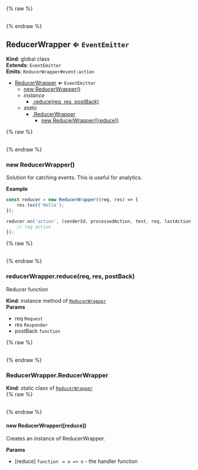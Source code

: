 {% raw %}<div id="ReducerWrapper">&nbsp;</div>{% endraw %}

## ReducerWrapper ⇐ <code>EventEmitter</code>
**Kind**: global class  
**Extends**: <code>EventEmitter</code>  
**Emits**: <code>ReducerWrapper#event:action</code>  

* [ReducerWrapper](#ReducerWrapper) ⇐ <code>EventEmitter</code>
    * [new ReducerWrapper()](#new_ReducerWrapper_new)
    * _instance_
        * [.reduce(req, res, postBack)](#ReducerWrapper_reduce)
    * _static_
        * [.ReducerWrapper](#ReducerWrapper_ReducerWrapper)
            * [new ReducerWrapper([reduce])](#new_ReducerWrapper_ReducerWrapper_new)

{% raw %}<div id="new_ReducerWrapper_new">&nbsp;</div>{% endraw %}

### new ReducerWrapper()
Solution for catching events. This is useful for analytics.

**Example**  
```javascript
const reducer = new ReducerWrapper((req, res) => {
    res.text('Hello');
});

reducer.on('action', (senderId, processedAction, text, req, lastAction, skill, res) => {
    // log action
});
```
{% raw %}<div id="ReducerWrapper_reduce">&nbsp;</div>{% endraw %}

### reducerWrapper.reduce(req, res, postBack)
Reducer function

**Kind**: instance method of [<code>ReducerWrapper</code>](#ReducerWrapper)  
**Params**

- req <code>Request</code>
- res <code>Responder</code>
- postBack <code>function</code>

{% raw %}<div id="ReducerWrapper_ReducerWrapper">&nbsp;</div>{% endraw %}

### ReducerWrapper.ReducerWrapper
**Kind**: static class of [<code>ReducerWrapper</code>](#ReducerWrapper)  
{% raw %}<div id="new_ReducerWrapper_ReducerWrapper_new">&nbsp;</div>{% endraw %}

#### new ReducerWrapper([reduce])
Creates an instance of ReducerWrapper.

**Params**

- [reduce] <code>function</code> <code> = o &#x3D;&gt; o</code> - the handler function

